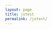 ```yaml
---
layout: page
title: jstest
permalink: /jstest/
---
```


<center>
  <html>
    <div align = "center">
    <head>
      <script src="https://cdn.jsdelivr.net/npm/p5@1.4.1/lib/p5.js"></script>
      <script src="{{ site.baseurl }}/assets/sketch.js"></script>
    </head>
    <body>
      <main>
      </main>
    </body>
    </div>
  </html>
</center>
